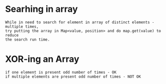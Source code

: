 # Searhing in array
    While in need to search for element in array of distinct elements - multiple times, 
    try putting the array in Map<value, position> and do map.get(value) to reduce 
    the search run time.

# XOR-ing an Array
    if one element is present odd number of times - OK
    if multiple elements are present odd number of times - NOT OK